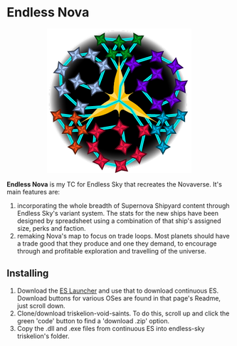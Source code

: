 # Endless Nova

<p align="center">
  <img src="https://github.com/triskelion-voidsaints/endless-nova/blob/main/Triskele%20with%20Triquetra%20Badge%400.5x.png" alt="TVS:EN Badge"/>
</p>

**Endless Nova** is my TC for Endless Sky that recreates the Novaverse. It's main features are:
1) incorporating the whole breadth of Supernova Shipyard content through Endless Sky's variant system. The stats for the new ships have been designed by spreadsheet using a combination of that ship's assigned size, perks and faction.
2) remaking Nova's map to focus on trade loops. Most planets should have a trade good that they produce and one they demand, to encourage through and profitable exploration and travelling of the universe.

## Installing
1) Download the [ES Launcher](https://github.com/EndlessSkyCommunity/ESLauncher2) and use that to download continuous ES. Download buttons for various OSes are found in that page's Readme, just scroll down.
3) Clone/download triskelion-void-saints. To do this, scroll up and click the green 'code' button to find a 'download .zip' option.
4) Copy the .dll and .exe files from continuous ES into endless-sky triskelion's folder.
